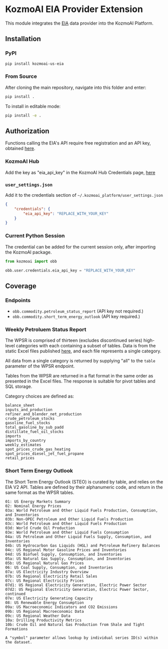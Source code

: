 # KozmoAI EIA Provider Extension

This module integrates the [EIA](https://eia.gov) data provider into the KozmoAI Platform.

## Installation

### PyPI

```sh
pip install kozmoai-us-eia
```

### From Source

After cloning the main repository, navigate into this folder and enter:

```sh
pip install .
```

To install in editable mode:

```sh
pip install -e .
```

## Authorization

Functions calling the EIA's API require free registration and an API key, obtained [here](https://www.eia.gov/opendata/register.php).

### KozmoAI Hub

Add the key as "eia_api_key" in the KozmoAI Hub Credentials page, [here](https://my.kozmoai.co/app/platform/credentials)

### `user_settings.json`

Add it to the credentials section of `~/.kozmoai_platform/user_settings.json`

```json
{
    "credentials": {
        "eia_api_key": "REPLACE_WITH_YOUR_KEY"
    }
}
```

### Current Python Session

The credential can be added for the current session only, after importing the KozmoAI package.

```python
from kozmoai import obb

obb.user.credentials.eia_api_key = "REPLACE_WITH_YOUR_KEY"
```

## Coverage

### Endpoints

- `obb.commodity.petroleum_status_report` (API key not required.)
- `obb.commodity.short_term_energy_outlook` (API key required.)

### Weekly Petroluem Status Report

The WPSR is comprised of thirteen (excludes discontinued series) high-level categories with each containing a subset of tables. Data is from the static Excel files published [here](https://www.eia.gov/petroleum/supply/weekly/), and each file represents a single category.

All data from a single category is returned by supplying "all" to the `table` parameter of the WPSR endpoint.

Tables from the WPSR are returned in a flat format in the same order as presented in the Excel files. The response is suitable for pivot tables and SQL storage.

Category choices are defined as:

    balance_sheet
    inputs_and_production
    refiner_and_blender_net_production
    crude_petroleum_stocks
    gasoline_fuel_stocks
    total_gasoline_by_sub_padd
    distillate_fuel_oil_stocks
    imports
    imports_by_country
    weekly_estimates
    spot_prices_crude_gas_heating
    spot_prices_diesel_jet_fuel_propane
    retail_prices

### Short Term Energy Outlook

The Short Term Energy Outlook (STEO) is curated by table, and relies on the EIA V2 API. Tables are defined by their alphanumeric code, and return in the same format as the WPSR tables.

    01: US Energy Markets Summary
    02: Nominal Energy Prices
    03a: World Petroleum and Other Liquid Fuels Production, Consumption, and Inventories
    03b: Non-OPEC Petroleum and Other Liquid Fuels Production
    03c: World Petroleum and Other Liquid Fuels Production
    03d: World Crude Oil Production
    03e: World Petroleum and Other Liquid Fuels Consumption
    04a: US Petroleum and Other Liquid Fuels Supply, Consumption, and Inventories
    04b: US Hydrocarbon Gas Liquids (HGL) and Petroleum Refinery Balances
    04c: US Regional Motor Gasoline Prices and Inventories
    04d: US Biofuel Supply, Consumption, and Inventories
    05a: US Natural Gas Supply, Consumption, and Inventories
    05b: US Regional Natural Gas Prices
    06: US Coal Supply, Consumption, and Inventories
    07a: US Electricity Industry Overview
    07b: US Regional Electricity Retail Sales
    07c: US Regional Electricity Prices
    07d1: US Regional Electricity Generation, Electric Power Sector
    07d2: US Regional Electricity Generation, Electric Power Sector, continued
    07e: US Electricity Generating Capacity
    08: US Renewable Energy Consumption
    09a: US Macroeconomic Indicators and CO2 Emissions
    09b: US Regional Macroeconomic Data
    09c: US Regional Weather Data
    10a: Drilling Productivity Metrics
    10b: Crude Oil and Natural Gas Production from Shale and Tight Formations

    A "symbol" parameter allows lookup by individual series ID(s) within the dataset.